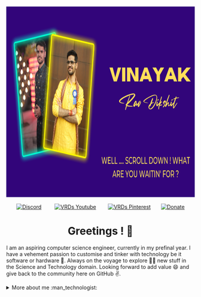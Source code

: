 <!-- <img src="Images/Image%20for%20Github%20Readme.png" alt="VRD" width="1250" height="510" usemap="#map0">
  <map name="map0">
    <area shape="rectangle" coords="7, 10, 1250, 510" href="in/vinayak-rao-dikshit-199657245">
  </map> -->

<a href="in/vinayak-rao-dikshit-199657245"><img width="1250" height="510" alt="VRDS prof" title="VRDs Profile" src="Images/Image%20for%20Github%20Readme.png"/></a> 
 
<p align="center">
  <a href=""><img width="32px" alt="Discord" title="Discord" src="https://encrypted-tbn0.gstatic.com/images?q=tbn:ANd9GcTSya3aliv7OzUbxHSf_OrK7SCEH4MShJzMQYSxW1r0WA&s"/></a>
  &#8287;&#8287;&#8287;&#8287;&#8287; &#8287;<!-- for spacing-->
  <a href="https://www.youtube.com/@VinayakRaoDikshit"><img width="32px" alt="VRDs Youtube" title="Youtube" src="https://encrypted-tbn0.gstatic.com/images?q=tbn:ANd9GcQR42_wiTV0PcPl364ctHgFPr0eqWGujaM5DCaJe0XmVA&s"/></a>
  &#8287;&#8287;&#8287;&#8287;&#8287;&#8287;
  <a href="www.pinterest.com/Vinayak_RD006"><img width="32px" alt="VRDs Pinterest" title="Pinterest" src="https://icones.pro/wp-content/uploads/2021/07/logo-pinterest-violet.png"/></a>
  &#8287;&#8287;&#8287;&#8287;&#8287;
  <a href="https://teamtrees.org/"><img width="32px" alt="Donate" title="Buy me a coffee :P" src="https://img.freepik.com/free-icon/tea_318-614737.jpg"/></a>
  <H1 align="center"> Greetings ! 👋</H1> 
<!--   <H2 align="center"><img width="100" alt="counter" title="Viewer counter" src="https://visitor-badge.glitch.me/badge?page_id=VinayakRaoDikshit.visitor-badge&left_text=Visitor%20No."></H2> -->
  
<!--   ![visitor badge]() -->

  
  <!--   ![Visitor Count](https://profile-counter.glitch.me/VinayakRaoDikshit/count.svg)  -->
   
  
I am an aspiring computer science engineer, currently in my prefinal year. I have a vehement passion to customise and tinker with technology be it software or hardware :monocle_face:. Always on the voyage to explore :surfing_man: new stuff in the Science and Technology domain. Looking forward to add value :smile: and give back to the community here on GitHub :v:. 
  
<details>
<summary> More about me :man_technologist: </summary>

  
<p>&nbsp; <p>
<img alt="gold" title="coin" src="https://i.gifer.com/origin/e0/e02ce86bcfd6d1d6c2f775afb3ec8c01_w200.gif" width="25"> I am presently studying Deep Learning :chart_with_upwards_trend:.
  
<img alt="gold" title="coin" src="https://i.gifer.com/origin/e0/e02ce86bcfd6d1d6c2f775afb3ec8c01_w200.gif" width="25"> I have an interest in writing blogs. My aim is to increase my consistency by publishing :bookmark_tabs: more in the future.

 <img alt="gold" title="coin" src="https://i.gifer.com/origin/e0/e02ce86bcfd6d1d6c2f775afb3ec8c01_w200.gif" width="25"> I am ambitious about learning MLOps. Would love to work on related projects sometime soon.
  
<img alt="gold" title="coin" src="https://i.gifer.com/origin/e0/e02ce86bcfd6d1d6c2f775afb3ec8c01_w200.gif" width="25"> Wanna play some duos ? Catch me playing Fortnite :joystick: @ *VRDPumpkinLemons*.  
 
</details>


 




<!--
**VinayakRaoDikshit/VinayakRaoDikshit** is a ✨ _special_ ✨ repository because its `README.md` (this file) appears on your GitHub profile.

Here are some ideas to get you started:

- 🔭 I’m currently working on ...
- 🌱 I’m currently learning ...
- 👯 I’m looking to collaborate on ...
- 🤔 I’m looking for help with ...
- 💬 Ask me about ...
- 📫 How to reach me: ...
- 😄 Pronouns: ...
- ⚡ Fun fact: ...
-->
